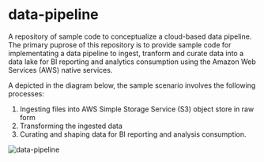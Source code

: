 # data-pipeline
A repository of sample code to conceptualize a cloud-based data pipeline.
The primary puprose of this repository is to provide sample code for implementating a data pipeline to ingest, tranform and curate data into a data lake for BI reporting and analytics consumption using the Amazon Web Services (AWS) native services.

A depicted in the diagram below, the sample scenario involves the following processes:
1. Ingesting files into AWS Simple Storage Service (S3) object store in raw form
2. Transforming the ingested data 
3. Curating and shaping data for BI reporting and analysis consumption.

![data-pipeline](https://user-images.githubusercontent.com/123999086/215606241-d0526b38-c795-4d93-9ef5-a65aea1807ac.jpg)
